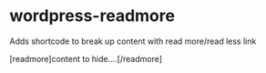 wordpress-readmore
==============

Adds shortcode to break up content with read more/read less link

[readmore]content to hide....[/readmore]
